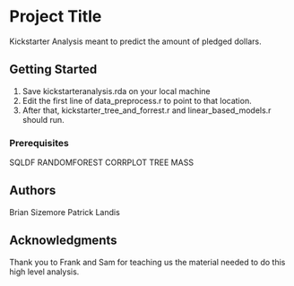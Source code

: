 # Project Title

Kickstarter Analysis meant to predict the amount of pledged dollars.

## Getting Started
1) Save kickstarteranalysis.rda on your local machine
2) Edit the first line of data_preprocess.r to point to that location. 
3) After that, kickstarter_tree_and_forrest.r and linear_based_models.r should run.

### Prerequisites

SQLDF
RANDOMFOREST
CORRPLOT
TREE
MASS



## Authors

Brian Sizemore
Patrick Landis



## Acknowledgments

Thank you to Frank and Sam for teaching us the material needed to do this high level analysis.

